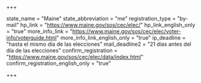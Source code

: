 +++

state_name = "Maine"
state_abbreviation = "me"
registration_type = "by-mail"
hp_link = "https://www.maine.gov/sos/cec/elec/"
hp_link_english_only = "true"
more_info_link = "https://www.maine.gov/sos/cec/elec/voter-info/voterguide.html"
more_info_link_english_only = "true"
ip_deadline = "hasta el mismo día de las elecciones"
mail_deadline2 = "21 días antes del día de las elecciones"
confirm_registration = "https://www.maine.gov/sos/cec/elec/data/index.html"
confirm_registration_english_only = "true"

+++